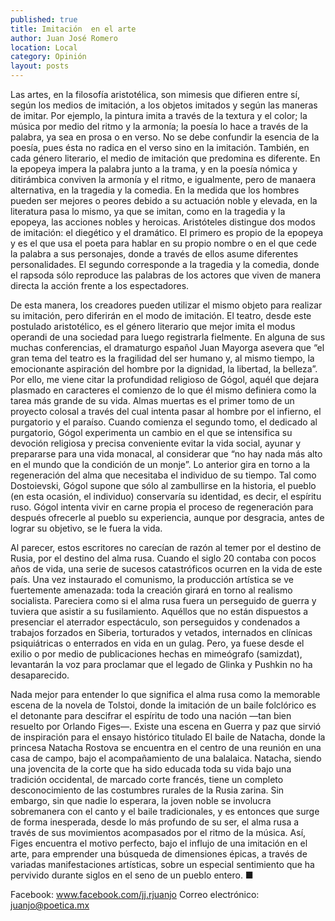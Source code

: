 ```yaml
---
published: true
title: Imitación  en el arte
author: Juan José Romero
location: Local
category: Opinión
layout: posts
---
```


Las artes, en la filosofía aristotélica, son mimesis que difieren entre sí, según los medios de imitación, a los objetos imitados y según las maneras de imitar. Por ejemplo, la pintura imita a través de la textura y el color; la música por medio del ritmo y la armonía; la poesía lo hace a través de la palabra, ya sea en prosa o en verso. No se debe confundir la esencia de la poesía, pues ésta no radica en el verso sino en la imitación. También, en cada género literario, el medio de imitación que predomina es diferente. En la epopeya impera la palabra junto a la trama, y en la poesía nómica y ditirámbica conviven la armonía y el ritmo, e igualmente, pero de manaera alternativa, en la tragedia y la comedia. En la medida que los hombres pueden ser mejores o peores debido a su actuación noble y elevada, en la literatura pasa lo mismo, ya que se imitan, como en la tragedia y la epopeya, las acciones nobles y heroicas. Aristóteles distingue dos modos de imitación: el diegético y el dramático. El primero es propio de la epopeya y es el que usa el poeta para hablar en su propio nombre o en el que cede la palabra a sus personajes, donde a través de ellos asume diferentes personalidades. El segundo corresponde a la tragedia y la comedia, donde el rapsoda sólo reproduce las palabras de los actores que viven de manera directa la acción frente a los espectadores. 

De esta manera, los creadores pueden utilizar el mismo objeto para realizar su imitación, pero diferirán en el modo de imitación. El teatro, desde este postulado aristotélico, es el género literario que mejor imita el modus operandi de una sociedad para luego registrarla fielmente. En alguna de sus muchas conferencias, el dramaturgo español Juan Mayorga asevera que “el gran tema del teatro es la fragilidad del ser humano y, al mismo tiempo, la emocionante aspiración del hombre por la dignidad, la libertad, la belleza”. Por ello, me viene citar la profundidad religioso de Gógol, aquél que dejara plasmado en caracteres el comienzo de lo que él mismo definiera como la tarea más grande de su vida. Almas muertas es el primer tomo de un proyecto colosal a través del cual intenta pasar al hombre por el infierno, el purgatorio y el paraíso. Cuando comienza el segundo tomo, el dedicado al purgatorio, Gógol experimenta un cambio en el que se intensifica su devoción religiosa y precisa conveniente evitar la vida social, ayunar y prepararse para una vida monacal, al considerar que “no hay nada más alto en el mundo que la condición de un monje”. Lo anterior gira en torno a la regeneración del alma que necesitaba el individuo de su tiempo. Tal como Dostoievski, Gógol supone que sólo al zambullirse en la historia, el pueblo (en esta ocasión, el individuo) conservaría su identidad, es decir, el espíritu ruso. Gógol intenta vivir en carne propia el proceso de regeneración para después ofrecerle al pueblo su experiencia, aunque por desgracia, antes de lograr su objetivo, se le fuera la vida.

Al parecer, estos escritores no carecían de razón al temer por el destino de Rusia, por el destino del alma rusa. Cuando el siglo 20 contaba con pocos años de vida, una serie de sucesos catastróficos ocurren en la vida de este país. Una vez instaurado el comunismo, la producción artística se ve fuertemente amenazada: toda la creación girará en torno al realismo socialista. Pareciera como si el alma rusa fuera un perseguido de guerra y tuviera que asistir a su fusilamiento. Aquéllos que no están dispuestos a presenciar el aterrador espectáculo, son perseguidos y condenados a trabajos forzados en Siberia, torturados y vetados, internados en clínicas psiquiátricas o enterrados en vida en un gulag. Pero, ya fuese desde el exilio o por medio de publicaciones hechas en mimeógrafo (samizdat), levantarán la voz para proclamar que el legado de Glinka y Pushkin no ha desaparecido.

Nada mejor para entender lo que significa el alma rusa como la memorable escena de la novela de Tolstoi, donde la imitación de un baile folclórico es el detonante para descifrar el espíritu de todo una nación —tan bien resuelto por Orlando Figes—. Existe una escena en Guerra y paz que sirvió de inspiración para el ensayo histórico titulado El baile de Natacha, donde la princesa Natacha Rostova se encuentra en el centro de una reunión en una casa de campo, bajo el acompañamiento de una balalaica. Natacha, siendo una jovencita de la corte que ha sido educada toda su vida bajo una tradición occidental, de marcado corte francés, tiene un completo desconocimiento de las costumbres rurales de la Rusia zarina. Sin embargo, sin que nadie lo esperara, la joven noble se involucra sobremanera con el canto y el baile tradicionales, y es entonces que surge de forma inesperada, desde lo más profundo de su ser, el alma rusa a través de sus movimientos acompasados por el ritmo de la música. Así, Figes encuentra el motivo perfecto, bajo el influjo de una imitación en el arte, para emprender una búsqueda de dimensiones épicas, a través de variadas manifestaciones artísticas, sobre un especial sentimiento que ha pervivido durante siglos en el seno de un pueblo entero. ■

Facebook: www.facebook.com/jj.rjuanjo
Correo electrónico: juanjo@poetica.mx
